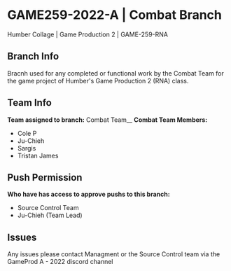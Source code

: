 # GAME259-2022-A | Combat Branch
Humber Collage | Game Production 2 | GAME-259-RNA

## Branch Info
Bracnh used for any completed or functional work by the Combat Team for the game project of Humber's Game Production 2 (RNA) class.

## Team Info
**Team assigned to branch:** 
Combat Team__
**Combat Team Members:**
- Cole P
- Ju-Chieh
- Sargis
- Tristan James

## Push Permission
**Who have has access to approve pushs to this branch:**
- Source Control Team
- Ju-Chieh (Team Lead)

## Issues
Any issues please contact Managment or the Source Control team via the GameProd A - 2022 discord channel
